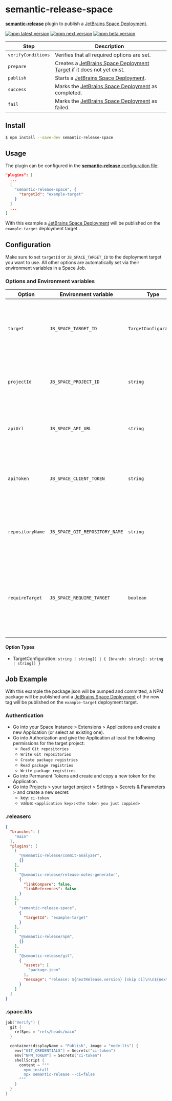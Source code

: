 # semantic-release-space

[**semantic-release**](https://github.com/semantic-release/semantic-release) plugin to publish a
[JetBrains Space Deployment](https://www.jetbrains.com/help/space/deployments.html).

[![npm latest version](https://img.shields.io/npm/v/semantic-release-space/latest.svg)](https://www.npmjs.com/package/semantic-release-space)
[![npm next version](https://img.shields.io/npm/v/semantic-release-space/next.svg)](https://www.npmjs.com/package/semantic-release-space)
[![npm beta version](https://img.shields.io/npm/v/semantic-release-space/beta.svg)](https://www.npmjs.com/package/semantic-release-space)

| Step               | Description                                                                                                                                                  |
|--------------------|--------------------------------------------------------------------------------------------------------------------------------------------------------------|
| `verifyConditions` | Verifies that all required options are set.                                                                                                                  |
| `prepare`          | Creates a [JetBrains Space Deployment Target](https://www.jetbrains.com/help/space/deployments.html#creating-a-deployment-targetl) if it does not yet exist. |
| `publish`          | Starts a [JetBrains Space Deployment](https://www.jetbrains.com/help/space/deployments.html).                                                                |
| `success`          | Marks the [JetBrains Space Deployment](https://www.jetbrains.com/help/space/deployments.html) as completed.                                                  |
| `fail`             | Marks the [JetBrains Space Deployment](https://www.jetbrains.com/help/space/deployments.html) as failed.                                                     |

## Install

```bash
$ npm install --save-dev semantic-release-space
```

## Usage

The plugin can be configured in the [**semantic-release** configuration file](https://github.com/semantic-release/semantic-release/blob/master/docs/usage/configuration.md#configuration):

```json
"plugins": [
  ...
  [
    "semantic-release-space", {
      "targetId": "example-target"
    }
  ]
  ...
]
```

With this example a [JetBrains Space Deployment](https://www.jetbrains.com/help/space/deployments.html) will be published on the `example-target` deployment target .

## Configuration

Make sure to set `targetId` or `JB_SPACE_TARGET_ID` to the deployment target you want to use.
All other options are automatically set via their environment variables in a Space Job.

### Options and Environment variables

| Option           | Environment variable           | Type                  | Description                                                                                                                    |
|------------------|--------------------------------|-----------------------|--------------------------------------------------------------------------------------------------------------------------------|
| `target`         | `JB_SPACE_TARGET_ID`           | `TargetConfiguration` | **Required**<br/>The Space deployment target(s)<br>Set to an key value object to specify target(s) per branch.                 |
| `projectId`      | `JB_SPACE_PROJECT_ID`          | `string`              | **Required** *Automatically set in JetBrains Space Jobs*<br/>The Space project id                                              |
| `apiUrl`         | `JB_SPACE_API_URL`             | `string`              | **Required** *Automatically set in JetBrains Space Jobs*<br/>The Space API url                                                 |
| `apiToken`       | `JB_SPACE_CLIENT_TOKEN`        | `string`              | **Required** *Automatically set in JetBrains Space Jobs*<br/>The Space API auth token                                          |
| `repositoryName` | `JB_SPACE_GIT_REPOSITORY_NAME` | `string`              | **Required** *Automatically set in JetBrains Space Jobs*<br/>The repositories name                                             |
| `requireTarget`  | `JB_SPACE_REQUIRE_TARGET`      | `boolean`             | *Defaults to true*<br/>If set to false an invalid or missing target configuration will be ignored instead of throwing an error |

#### Option Types
- TargetConfiguration: `string | string[] | { [branch: string]: string | string[] }` 

## Job Example

With this example the package.json will be pumped and committed, a NPM package will be published and a [JetBrains Space Deployment](https://www.jetbrains.com/help/space/deployments.html)
of the new tag will be published on the `example-target` deployment target.

### Authentication

- Go into your Space Instance > Extensions > Applications and create a new Application (or select an existing one).
- Go into Authorization and give the Application at least the following permissions for the target project:
  - `Read Git repositories`
  - `Write Git repositories`
  - `Create package registries`
  - `Read package registries`
  - `Write package registires`
- Go into Permanent Tokens and create and copy a new token for the Application.
- Go into Projects > your target project > Settings > Secrets & Parameters > and create a new secret:
  - key: `ci-token`
  - value: `<application key>:<the token you just coppied>`

### .releaserc
```json
{
  "branches": [
    "main"
  ],
  "plugins": [
    [
      "@semantic-release/commit-analyzer",
      {}
    ],
    [
      "@semantic-release/release-notes-generator",
      {
        "linkCompare": false,
        "linkReferences": false
      }
    ],
    [
      "semantic-release-space",
      {
        "targetId": "example-target"
      }
    ],
    [
      "@semantic-release/npm",
      {}
    ],
    [
      "@semantic-release/git",
      {
        "assets": [
          "package.json"
        ],
        "message": "release: ${nextRelease.version} [skip ci]\n\n${nextRelease.notes}"
      }
    ]
  ]
}
```

### .space.kts
```kotlin
job("Verify") {
  git {
    refSpec = "refs/heads/main"
  }

  container(displayName = "Publish", image = "node:lts") {
    env["GIT_CREDENTIALS"] = Secrets("ci-token")
    env["NPM_TOKEN"] = Secrets("ci-token")
    shellScript {
      content = """
        npm install
        npx semantic-release --ci=false
      """
    }
  }
}
```
